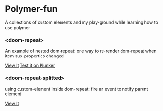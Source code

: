 # Polymer-fun

A collections of custom elements and my play-ground while learning how to use polymer  

### \<doom-repeat\>

An example of nested dom-repeat: one way to re-render dom-repeat when item sub-properties changed

[View It][doom-repeat-project-page]
[Test it on Plunker][doom-repeat-plnkr]

### \<doom-repeat-splitted\>

using custom-element inside dom-repeat: fire an event to notify parent element

[View It][doom-repeat-project-page]



[//]: #
[doom-repeat-plnkr]: <http://plnkr.co/edit/Y0P5vNxg46t5fX7gJFxU?p=preview>
[doom-repeat-project-page]:<http://quangld.com/polymer-fun/>